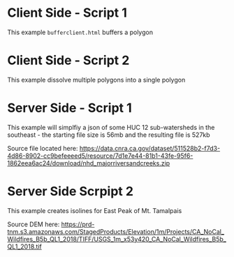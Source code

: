 # Client Side - Script 1
This example ```bufferclient.html``` buffers a polygon

# Client Side - Script 2
This example dissolve multiple polygons into a single polygon

# Server Side - Script 1
This example will simplfiy a json of some HUC 12 sub-watersheds in the southeast - the starting file size is 56mb and the resulting file is 527kb

Source file located here: https://data.cnra.ca.gov/dataset/511528b2-f7d3-4d86-8902-cc9befeeeed5/resource/7d1e7e44-81b1-43fe-95f6-1862eea6ac24/download/nhd_majorriversandcreeks.zip

# Server Side Scrpipt 2

This example creates isolines for East Peak of Mt. Tamalpais

Source DEM here: https://prd-tnm.s3.amazonaws.com/StagedProducts/Elevation/1m/Projects/CA_NoCal_Wildfires_B5b_QL1_2018/TIFF/USGS_1m_x53y420_CA_NoCal_Wildfires_B5b_QL1_2018.tif


